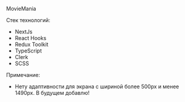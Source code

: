 MovieMania
 
Стек технологий:
- NextJs
- React Hooks
- Redux Toolkit
- TypeScript
- Clerk
- SCSS
  
Примечание:
- Нету адаптивности для экрана с шириной более 500px и менее 1490px. В будущем добавлю!

